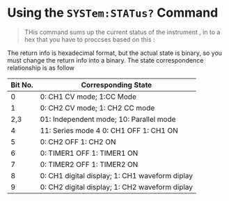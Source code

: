 # Using the `SYSTem:STATus?` Command
> THis command sums up the current status of the instrument , in to a hex that you have to proccses based on this : 


The return info is hexadecimal format, but the actual
state is binary, so you must change the return info into a
binary. The state correspondence relationship is as
follow

| Bit No. | Corresponding State |
|---|---|
| 0 | 0: CH1 CV mode; 1:CC Mode |
| 1 | 0: CH2 CV mode; 1: CH2 CC mode |  
|2,3  |  01: Independent mode; 10: Parallel mode |
|4|11: Series mode 4 0: CH1 OFF 1: CH1 ON|
|5|0: CH2 OFF 1: CH2 ON|
|6|0: TIMER1 OFF 1: TIMER1 ON|
|7|0: TIMER2 OFF 1: TIMER2 ON|
|8|0: CH1 digital display; 1: CH1 waveform diplay|
|9|0: CH2 digital display; 1: CH2 waveform diplay|
